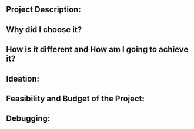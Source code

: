 ## Project Description:        
## Why did I choose it?      
## How is it different and How am I going to achieve it?
## Ideation:     
## Feasibility and Budget of the Project:    
## Debugging:    

